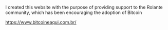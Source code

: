 I created this website with the purpose of providing support to the Rolante community, which has been encouraging the adoption of Bitcoin

https://www.bitcoineaqui.com.br/
